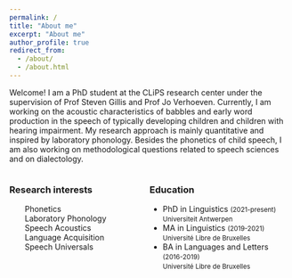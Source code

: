 ```yaml
---
permalink: /
title: "About me"
excerpt: "About me"
author_profile: true
redirect_from: 
  - /about/
  - /about.html
---
```

Welcome! I am a PhD student at the CLiPS research center under the supervision of Prof Steven Gillis and Prof Jo Verhoeven. Currently, I am working on the acoustic characteristics of babbles and early word production in the speech of typically developing children and children with hearing impairment. My research approach is mainly quantitative and inspired by laboratory phonology. Besides the phonetics of child speech, I am also working on methodological questions related to speech sciences and on dialectology.

<style>
.column {
    float: left;
    padding: 0 px;
    width: 50%;
}

/* Clear floats after the columns */
.row:after {
    content: "";
    display: table;
    clear: both;
}
</style>

<div class="row">

<div class="column">
<h3>Research interests</h3>
    <ul style="list-style-type: none;">
      <li> <i class="fas fa-fw fa-solid fa-search">‌</i> Phonetics</li>
      <li> <i class="fas fa-fw fa-solid fa-search">‌</i> Laboratory Phonology</li>
      <li> <i class="fas fa-fw fa-solid fa-search">‌</i> Speech Acoustics</li>
      <li> <i class="fas fa-fw fa-solid fa-search">‌</i> Language Acquisition</li>
      <li> <i class="fas fa-fw fa-solid fa-search">‌</i> Speech Universals </li>
    </ul>
</div>

<div class="column">
<h3>Education</h3>
<ul class="ul-edu fa-ul">

<li>
<i class="fas fa-fw fa-graduation-cap"></i> PhD in Linguistics <small> (2021-present) </small>
<span class="tab"></span> <br> <small>Universiteit Antwerpen </small>
</li>
  
<li>
<i class="fas fa-fw fa-graduation-cap"></i> MA in Linguistics  <small> (2019-2021) </small>
  <span class="tab"> </span> <br> <small> Université Libre de Bruxelles </small>
</li>

<li>
<i class="fas fa-fw fa-graduation-cap"></i> BA in Languages and Letters <small> (2016-2019) </small>
<span class="tab"></span> <br> <small>Université Libre de Bruxelles </small>
</li>

</ul>
</div>

</div>
